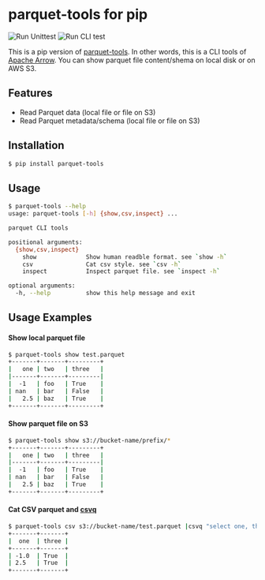 # parquet-tools for pip


![Run Unittest](https://github.com/ktrueda/parquet-tools/workflows/Run%20Unittest/badge.svg)
![Run CLI test](https://github.com/ktrueda/parquet-tools/workflows/Run%20CLI%20test/badge.svg)

This is a pip version of [parquet-tools](https://github.com/apache/parquet-mr). In other words, this is a CLI tools of [Apache Arrow](https://github.com/apache/arrow).
You can show parquet file content/shema on local disk or on AWS S3.

## Features

- Read Parquet data (local file or file on S3)
- Read Parquet metadata/schema (local file or file on S3)

## Installation


```bash
$ pip install parquet-tools
```

## Usage

```bash
$ parquet-tools --help
usage: parquet-tools [-h] {show,csv,inspect} ...

parquet CLI tools

positional arguments:
  {show,csv,inspect}
    show              Show human readble format. see `show -h`
    csv               Cat csv style. see `csv -h`
    inspect           Inspect parquet file. see `inspect -h`

optional arguments:
  -h, --help          show this help message and exit
```


## Usage Examples

#### Show local parquet file

```bash
$ parquet-tools show test.parquet
+-------+-------+---------+
|   one | two   | three   |
|-------+-------+---------|
|  -1   | foo   | True    |
| nan   | bar   | False   |
|   2.5 | baz   | True    |
+-------+-------+---------+
```

#### Show parquet file on S3

```bash
$ parquet-tools show s3://bucket-name/prefix/*
+-------+-------+---------+
|   one | two   | three   |
|-------+-------+---------|
|  -1   | foo   | True    |
| nan   | bar   | False   |
|   2.5 | baz   | True    |
+-------+-------+---------+
```

#### Cat CSV parquet and [csvq](https://github.com/mithrandie/csvq)

```bash
$ parquet-tools csv s3://bucket-name/test.parquet |csvq "select one, three where three"
+-------+-------+
|  one  | three |
+-------+-------+
| -1.0  | True  |
| 2.5   | True  |
+-------+-------+
```
